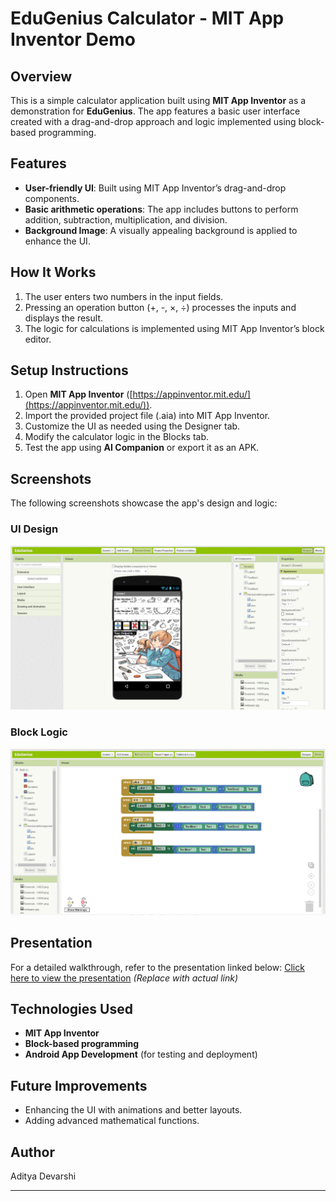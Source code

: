 # EduGenius Calculator - MIT App Inventor Demo

## Overview
This is a simple calculator application built using **MIT App Inventor** as a demonstration for **EduGenius**. The app features a basic user interface created with a drag-and-drop approach and logic implemented using block-based programming.

## Features
- **User-friendly UI**: Built using MIT App Inventor’s drag-and-drop components.
- **Basic arithmetic operations**: The app includes buttons to perform addition, subtraction, multiplication, and division.
- **Background Image**: A visually appealing background is applied to enhance the UI.

## How It Works
1. The user enters two numbers in the input fields.
2. Pressing an operation button (+, -, ×, ÷) processes the inputs and displays the result.
3. The logic for calculations is implemented using MIT App Inventor’s block editor.

## Setup Instructions
1. Open **MIT App Inventor** ([https://appinventor.mit.edu/](https://appinventor.mit.edu/)).
2. Import the provided project file (.aia) into MIT App Inventor.
3. Customize the UI as needed using the Designer tab.
4. Modify the calculator logic in the Blocks tab.
5. Test the app using **AI Companion** or export it as an APK.

## Screenshots
The following screenshots showcase the app's design and logic:

### UI Design
![UI Design](Screenshots/image1.png)

### Block Logic
![Block Logic](Screenshots/image2.png)

## Presentation
For a detailed walkthrough, refer to the presentation linked below:
[Click here to view the presentation](#) *(Replace with actual link)*

## Technologies Used
- **MIT App Inventor**
- **Block-based programming**
- **Android App Development** (for testing and deployment)

## Future Improvements
- Enhancing the UI with animations and better layouts.
- Adding advanced mathematical functions.

## Author
Aditya Devarshi

---
